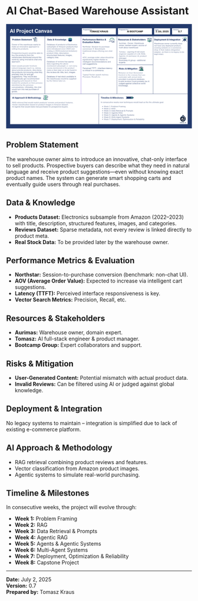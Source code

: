 # AI Chat-Based Warehouse Assistant

![AI Project Canvas](./project_canvas.png)

## Problem Statement

The warehouse owner aims to introduce an innovative, chat-only interface to sell products. Prospective buyers can describe what they need in natural language and receive product suggestions—even without knowing exact product names. The system can generate smart shopping carts and eventually guide users through real purchases.

## Data & Knowledge

- **Products Dataset:** Electronics subsample from Amazon (2022–2023) with title, description, structured features, images, and categories.
- **Reviews Dataset:** Sparse metadata, not every review is linked directly to product meta.
- **Real Stock Data:** To be provided later by the warehouse owner.

## Performance Metrics & Evaluation

- **Northstar:** Session-to-purchase conversion (benchmark: non-chat UI).
- **AOV (Average Order Value):** Expected to increase via intelligent cart suggestions.
- **Latency (TTFT):** Perceived interface responsiveness is key.
- **Vector Search Metrics:** Precision, Recall, etc.

## Resources & Stakeholders

- **Aurimas:** Warehouse owner, domain expert.
- **Tomasz:** AI full-stack engineer & product manager.
- **Bootcamp Group:** Expert collaborators and support.

## Risks & Mitigation

- **User-Generated Content:** Potential mismatch with actual product data.
- **Invalid Reviews:** Can be filtered using AI or judged against global knowledge.

## Deployment & Integration

No legacy systems to maintain – integration is simplified due to lack of existing e-commerce platform.

## AI Approach & Methodology

- RAG retrieval combining product reviews and features.
- Vector classification from Amazon product images.
- Agentic systems to simulate real-world purchasing.

## Timeline & Milestones

In consecutive weeks, the project will evolve through:

- **Week 1:** Problem Framing  
- **Week 2:** RAG  
- **Week 3:** Data Retrieval & Prompts  
- **Week 4:** Agentic RAG  
- **Week 5:** Agents & Agentic Systems  
- **Week 6:** Multi-Agent Systems  
- **Week 7:** Deployment, Optimization & Reliability  
- **Week 8:** Capstone Project

---

**Date:** July 2, 2025  
**Version:** 0.7  
**Prepared by:** Tomasz Kraus  